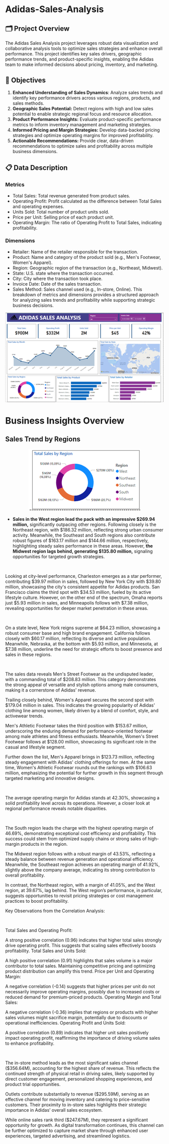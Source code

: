 # Adidas-Sales-Analysis
## 🗂️ Project Overview
The Adidas Sales Analysis project leverages robust data visualization and collaborative analysis tools to optimize sales strategies and enhance overall performance. This project identifies key sales drivers, geographic performance trends, and product-specific insights, enabling the Adidas team to make informed decisions about pricing, inventory, and marketing.

## 🎯 Objectives
1. **Enhanced Understanding of Sales Dynamics**: Analyze sales trends and identify key performance drivers across various regions, products, and sales methods.
2. **Geographic Sales Potential:** Detect regions with high and low sales potential to enable strategic regional focus and resource allocation.
3. **Product Performance Insights:** Evaluate product-specific performance metrics to inform inventory management and marketing strategies.
4. **Informed Pricing and Margin Strategies:** Develop data-backed pricing strategies and optimize operating margins for improved profitability.
5. **Actionable Recommendations:** Provide clear, data-driven recommendations to optimize sales and profitability across multiple business dimensions.
   
## 📋 Data Description
### Metrics
- Total Sales: Total revenue generated from product sales.
- Operating Profit: Profit calculated as the difference between Total Sales and operating expenses.
- Units Sold: Total number of product units sold.
- Price per Unit: Selling price of each product unit.
- Operating Margin: The ratio of Operating Profit to Total Sales, indicating profitability.

### Dimensions
- Retailer: Name of the retailer responsible for the transaction.
- Product: Name and category of the product sold (e.g., Men's Footwear, Women's Apparel).
- Region: Geographic region of the transaction (e.g., Northeast, Midwest).
- State: U.S. state where the transaction occurred.
- City: City where the transaction took place.
- Invoice Date: Date of the sales transaction.
- Sales Method: Sales channel used (e.g., In-store, Online).
This breakdown of metrics and dimensions provides a structured approach for analyzing sales trends and profitability while supporting strategic business decisions.

<p align="center">
  <img src="https://github.com/Sopyaan/Adidas-Sales-Analysis/blob/main/images/dashboard.png", width="" height="">
</p>

# Business Insights Overview
## Sales Trend by Regions
<p align="center">
  <img src="https://github.com/Sopyaan/Adidas-Sales-Analysis/blob/main/images/Region.png", width="" height="">
</p>

- **Sales in the West region lead the pack with an impressive $269.94 million,** significantly outpacing other regions. Following closely is the Northeast region, with $186.32 million, reflecting strong urban consumer activity. Meanwhile, the Southeast and South regions also contribute robust figures of $163.17 million and $144.66 million, respectively, highlighting steady sales performance in these areas. However, **the Midwest region lags behind, generating $135.80 million,** signaling opportunities for targeted growth strategies.

<p align="center">
  <img src="", width="" height="">
</p>

Looking at city-level performance, Charleston emerges as a star performer, contributing $39.97 million in sales, followed by New York City with $39.80 million, showcasing the city's consistent appetite for Adidas products. San Francisco claims the third spot with $34.53 million, fueled by its active lifestyle culture. However, on the other end of the spectrum, Omaha reports just $5.93 million in sales, and Minneapolis follows with $7.38 million, revealing opportunities for deeper market penetration in these areas.

<p align="center">
  <img src="", width="" height="">
</p>

On a state level, New York reigns supreme at $64.23 million, showcasing a robust consumer base and high brand engagement. California follows closely with $60.17 million, reflecting its diverse and active population. Meanwhile, Nebraska, at the bottom with $5.93 million, and Minnesota, at $7.38 million, underline the need for strategic efforts to boost presence and sales in these regions.

<p align="center">
  <img src="", width="" height="">
</p>

The sales data reveals Men's Street Footwear as the undisputed leader, with a commanding total of $208.83 million. This category demonstrates the strong appeal of versatile and stylish options among male consumers, making it a cornerstone of Adidas' revenue.

Trailing closely behind, Women's Apparel secures the second spot with $179.04 million in sales. This indicates the growing popularity of Adidas' clothing line among women, likely driven by a blend of comfort, style, and activewear trends.

Men's Athletic Footwear takes the third position with $153.67 million, underscoring the enduring demand for performance-oriented footwear among male athletes and fitness enthusiasts. Meanwhile, Women's Street Footwear follows at $128.00 million, showcasing its significant role in the casual and lifestyle segment.

Further down the list, Men's Apparel brings in $123.73 million, reflecting steady engagement with Adidas' clothing offerings for men. At the same time, Women's Athletic Footwear rounds out the rankings with $106.63 million, emphasizing the potential for further growth in this segment through targeted marketing and innovative designs.

<p align="center">
  <img src="", width="" height="">
</p>

The average operating margin for Adidas stands at 42.30%, showcasing a solid profitability level across its operations. However, a closer look at regional performance reveals notable disparities.

<p align="center">
  <img src="", width="" height="">
</p>

The South region leads the charge with the highest operating margin of 46.69%, demonstrating exceptional cost efficiency and profitability. This success could stem from optimized supply chains or strong sales of high-margin products in the region.

The Midwest region follows with a robust margin of 43.53%, reflecting a steady balance between revenue generation and operational efficiency. Meanwhile, the Southeast region achieves an operating margin of 41.92%, slightly above the company average, indicating its strong contribution to overall profitability.

In contrast, the Northeast region, with a margin of 41.05%, and the West region, at 39.67%, lag behind. The West region’s performance, in particular, suggests opportunities to revisit pricing strategies or cost management practices to boost profitability.

Key Observations from the Correlation Analysis:
<p align="center">
  <img src="", width="" height="">
</p>

Total Sales and Operating Profit:

A strong positive correlation (0.96) indicates that higher total sales strongly drive operating profit. This suggests that scaling sales effectively boosts profitability.
Total Sales and Units Sold:

A high positive correlation (0.91) highlights that sales volume is a major contributor to total sales. Maintaining competitive pricing and optimizing product distribution can amplify this trend.
Price per Unit and Operating Margin:

A negative correlation (-0.14) suggests that higher prices per unit do not necessarily improve operating margins, possibly due to increased costs or reduced demand for premium-priced products.
Operating Margin and Total Sales:

A negative correlation (-0.36) implies that regions or products with higher sales volumes might sacrifice margin, potentially due to discounts or operational inefficiencies.
Operating Profit and Units Sold:

A positive correlation (0.89) indicates that higher unit sales positively impact operating profit, reaffirming the importance of driving volume sales to enhance profitability.

<p align="center">
  <img src="", width="" height="">
</p>

The in-store method leads as the most significant sales channel ($356.64M), accounting for the highest share of revenue. This reflects the continued strength of physical retail in driving sales, likely supported by direct customer engagement, personalized shopping experiences, and product trial opportunities.

Outlets contribute substantially to revenue ($295.59M), serving as an effective channel for moving inventory and catering to price-sensitive customers. Their proximity to in-store sales highlights their strategic importance in Adidas’ overall sales ecosystem.

While online sales rank third ($247.67M), they represent a significant opportunity for growth. As digital transformation continues, this channel can be further optimized to capture market share through enhanced user experiences, targeted advertising, and streamlined logistics.
